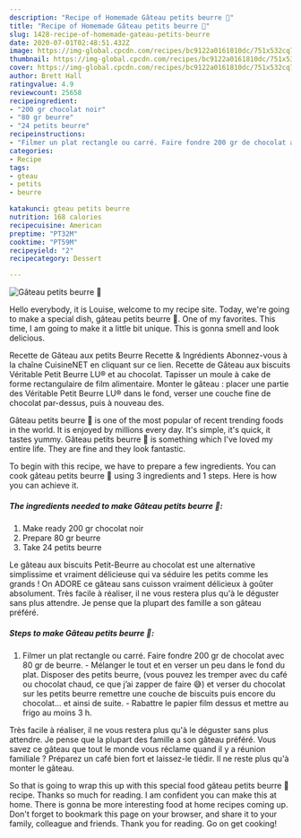 ```yaml
---
description: "Recipe of Homemade Gâteau petits beurre 🍫"
title: "Recipe of Homemade Gâteau petits beurre 🍫"
slug: 1428-recipe-of-homemade-gateau-petits-beurre
date: 2020-07-01T02:48:51.432Z
image: https://img-global.cpcdn.com/recipes/bc9122a0161810dc/751x532cq70/gateau-petits-beurre-🍫-photo-principale-de-la-recette.jpg
thumbnail: https://img-global.cpcdn.com/recipes/bc9122a0161810dc/751x532cq70/gateau-petits-beurre-🍫-photo-principale-de-la-recette.jpg
cover: https://img-global.cpcdn.com/recipes/bc9122a0161810dc/751x532cq70/gateau-petits-beurre-🍫-photo-principale-de-la-recette.jpg
author: Brett Hall
ratingvalue: 4.9
reviewcount: 25658
recipeingredient:
- "200 gr chocolat noir"
- "80 gr beurre"
- "24 petits beurre"
recipeinstructions:
- "Filmer un plat rectangle ou carré. Faire fondre 200 gr de chocolat avec 80 gr de beurre.  Mélanger le tout et en verser un peu dans le fond du plat. Disposer des petits beurre, (vous pouvez les tremper avec du café ou chocolat chaud, ce que j’ai zapper de faire 😅) et verser du chocolat sur les petits beurre remettre une couche de biscuits puis encore du chocolat... et ainsi de suite. Rabattre le papier film dessus et mettre au frigo au moins 3 h."
categories:
- Recipe
tags:
- gteau
- petits
- beurre

katakunci: gteau petits beurre 
nutrition: 168 calories
recipecuisine: American
preptime: "PT32M"
cooktime: "PT59M"
recipeyield: "2"
recipecategory: Dessert

---
```



![Gâteau petits beurre 🍫](https://img-global.cpcdn.com/recipes/bc9122a0161810dc/751x532cq70/gateau-petits-beurre-🍫-photo-principale-de-la-recette.jpg)

Hello everybody, it is Louise, welcome to my recipe site. Today, we're going to make a special dish, gâteau petits beurre 🍫. One of my favorites. This time, I am going to make it a little bit unique. This is gonna smell and look delicious.

Recette de Gâteau aux petits Beurre Recette &amp; Ingrédients Abonnez-vous à la chaîne CuisineNET en cliquant sur ce lien. Recette de Gâteau aux biscuits Véritable Petit Beurre LU® et au chocolat. Tapisser un moule à cake de forme rectangulaire de film alimentaire. Monter le gâteau : placer une partie des Véritable Petit Beurre LU® dans le fond, verser une couche fine de chocolat par-dessus, puis à nouveau des.

Gâteau petits beurre 🍫 is one of the most popular of recent trending foods in the world. It is enjoyed by millions every day. It's simple, it's quick, it tastes yummy. Gâteau petits beurre 🍫 is something which I've loved my entire life. They are fine and they look fantastic.


To begin with this recipe, we have to prepare a few ingredients. You can cook gâteau petits beurre 🍫 using 3 ingredients and 1 steps. Here is how you can achieve it.

<!--inarticleads1-->

##### The ingredients needed to make Gâteau petits beurre 🍫:

1. Make ready 200 gr chocolat noir
1. Prepare 80 gr beurre
1. Take 24 petits beurre


Le gâteau aux biscuits Petit-Beurre au chocolat est une alternative simplissime et vraiment délicieuse qui va séduire les petits comme les grands ! On ADORE ce gâteau sans cuisson vraiment délicieux à goûter absolument. Très facile à réaliser, il ne vous restera plus qu&#39;à le déguster sans plus attendre. Je pense que la plupart des famille a son gâteau préféré. 

<!--inarticleads2-->

##### Steps to make Gâteau petits beurre 🍫:

1. Filmer un plat rectangle ou carré. Faire fondre 200 gr de chocolat avec 80 gr de beurre.  - Mélanger le tout et en verser un peu dans le fond du plat. Disposer des petits beurre, (vous pouvez les tremper avec du café ou chocolat chaud, ce que j’ai zapper de faire 😅) et verser du chocolat sur les petits beurre remettre une couche de biscuits puis encore du chocolat... et ainsi de suite. - Rabattre le papier film dessus et mettre au frigo au moins 3 h.


Très facile à réaliser, il ne vous restera plus qu&#39;à le déguster sans plus attendre. Je pense que la plupart des famille a son gâteau préféré. Vous savez ce gâteau que tout le monde vous réclame quand il y a réunion familiale ? Préparez un café bien fort et laissez-le tiédir. Il ne reste plus qu&#39;à monter le gâteau. 

So that is going to wrap this up with this special food gâteau petits beurre 🍫 recipe. Thanks so much for reading. I am confident you can make this at home. There is gonna be more interesting food at home recipes coming up. Don't forget to bookmark this page on your browser, and share it to your family, colleague and friends. Thank you for reading. Go on get cooking!
